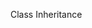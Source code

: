 <span id="title">Class Inheritance</span>

<div id="body">

<include src="what/unit-inParent-asPanel.md" boilerplate />

</div>